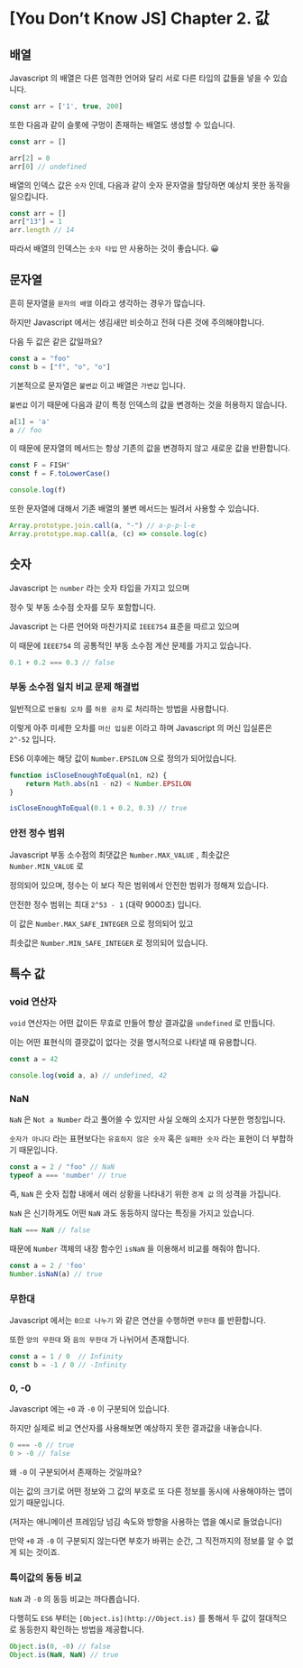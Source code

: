 # [You Don’t Know JS] Chapter 2. 값

## 배열

Javascript 의 배열은 다른 엄격한 언어와 달리 서로 다른 타입의 값들을 넣을 수 있습니다.

```jsx
const arr = ['1', true, 200]
```

또한 다음과 같이 슬롯에 구멍이 존재하는 배열도 생성할 수 있습니다.

```jsx
const arr = []

arr[2] = 0
arr[0] // undefined
```

배열의 인덱스 값은 `숫자` 인데, 다음과 같이 숫자 문자열을 할당하면 예상치 못한 동작을 일으킵니다.

```jsx
const arr = []
arr["13"] = 1
arr.length // 14
```

따라서 배열의 인덱스는 `숫자 타입` 만 사용하는 것이 좋습니다. 😀

## 문자열

흔히 문자열을 `문자의 배열` 이라고 생각하는 경우가 많습니다.

하지만 Javascript 에서는 생김새만 비슷하고 전혀 다른 것에 주의해야합니다.

다음 두 값은 같은 값일까요?

```jsx
const a = "foo"
const b = ["f", "o", "o"]
```

기본적으로 문자열은 `불변값` 이고 배열은 `가변값` 입니다.

`불변값` 이기 때문에 다음과 같이 특정 인덱스의 값을 변경하는 것을 허용하지 않습니다.

```jsx
a[1] = 'a'
a // foo
```

이 때문에 문자열의 메서드는 항상 기존의 값을 변경하지 않고 새로운 값을 반환합니다.

```jsx
const F = FISH"
const f = F.toLowerCase()

console.log(f)
```

또한 문자열에 대해서 기존 배열의 불변 메서드는 빌려서 사용할 수 있습니다.

```jsx
Array.prototype.join.call(a, "-") // a-p-p-l-e
Array.prototype.map.call(a, (c) => console.log(c)
```

## 숫자

Javascript 는 `number` 라는 숫자 타입을 가지고 있으며 

정수 및 부동 소수점 숫자를 모두 포함합니다.

Javascript 는 다른 언어와 마찬가지로 `IEEE754` 표준을 따르고 있으며

이 때문에 `IEEE754` 의 공통적인 부동 소수점 계산 문제를 가지고 있습니다.

```jsx
0.1 + 0.2 === 0.3 // false
```

### 부동 소수점 일치 비교 문제 해결법

일반적으로 `반올림 오차` 를 `허용 공차` 로 처리하는 방법을 사용합니다.

이렇게 아주 미세한 오차를 `머신 입실론` 이라고 하며 Javascript 의 머신 입실론은 `2^-52` 입니다.

ES6 이후에는 해당 값이 `Number.EPSILON` 으로 정의가 되어있습니다.

```jsx
function isCloseEnoughToEqual(n1, n2) {
    return Math.abs(n1 - n2) < Number.EPSILON
}

isCloseEnoughToEqual(0.1 + 0.2, 0.3) // true
```

### 안전 정수 범위

Javascript 부동 소수점의 최댓값은 `Number.MAX_VALUE` , 최솟값은 `Number.MIN_VALUE` 로 

정의되어 있으며, 정수는 이 보다 작은 범위에서 안전한 범위가 정해져 있습니다.

안전한 정수 범위는 최대 `2^53 - 1` (대략 9000조) 입니다.

이 값은 `Number.MAX_SAFE_INTEGER` 으로 정의되어 있고 

최솟값은 `Number.MIN_SAFE_INTEGER` 로 정의되어 있습니다.

## 특수 값

### void 연산자

`void` 연산자는 어떤 값이든 무효로 만들어 항상 결과값을 `undefined` 로 만듭니다.

이는 어떤 표현식의 결괏값이 없다는 것을 명시적으로 나타낼 때 유용합니다.

```jsx
const a = 42

console.log(void a, a) // undefined, 42
```

### NaN

`NaN` 은 `Not a Number` 라고 풀어쓸 수 있지만 사실 오해의 소지가 다분한 명칭입니다.

`숫자가 아니다` 라는 표현보다는 `유효하지 않은 숫자` 혹은 `실패한 숫자` 라는 표현이 더 부합하기 때문입니다.

```jsx
const a = 2 / "foo" // NaN
typeof a === 'number' // true
```

즉, `NaN` 은 숫자 집합 내에서 에러 상황을 나타내기 위한 `경계 값` 의 성격을 가집니다.

`NaN` 은 신기하게도 어떤 `NaN` 과도 동등하지 않다는 특징을 가지고 있습니다.

```jsx
NaN === NaN // false
```

때문에 `Number` 객체의 내장 함수인 `isNaN` 을 이용해서 비교를 해줘야 합니다.

```jsx
const a = 2 / 'foo'
Number.isNaN(a) // true
```

### 무한대

Javascript 에서는 `0으로 나누기` 와 같은 연산을 수행하면 `무한대` 를 반환합니다.

또한 `양의 무한대` 와 `음의 무한대` 가 나뉘어서 존재합니다.

```jsx
const a = 1 / 0  // Infinity
const b = -1 / 0 // -Infinity
```

### 0, -0

Javascript 에는 `+0` 과 `-0` 이 구분되어 있습니다.

하지만 실제로 비교 연산자를 사용해보면 예상하지 못한 결과값을 내놓습니다.

```jsx
0 === -0 // true
0 > -0 // false
```

왜 `-0` 이 구분되어서 존재하는 것일까요?

이는 값의 크기로 어떤 정보와 그 값의 부호로 또 다른 정보를 동시에 사용해야하는 앱이 있기 때문입니다.

(저자는 애니메이션 프레임당 넘김 속도와 방향을 사용하는 앱을 예시로 들었습니다)

만약 `+0` 과 `-0` 이 구분되지 않는다면 부호가 바뀌는 순간, 그 직전까지의 정보를 알 수 없게 되는 것이죠.

### 특이값의 동등 비교

`NaN` 과 `-0` 의 동등 비교는 까다롭습니다.

다행히도 `ES6` 부터는 `[Object.is](http://Object.is)` 를 통해서 두 값이 절대적으로 동등한지 확인하는 방법을 제공합니다.

```jsx
Object.is(0, -0) // false
Object.is(NaN, NaN) // true
```